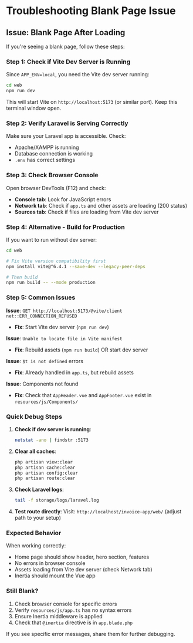 # Troubleshooting Blank Page Issue

## Issue: Blank Page After Loading

If you're seeing a blank page, follow these steps:

### Step 1: Check if Vite Dev Server is Running

Since `APP_ENV=local`, you need the Vite dev server running:

```bash
cd web
npm run dev
```

This will start Vite on `http://localhost:5173` (or similar port). Keep this terminal window open.

### Step 2: Verify Laravel is Serving Correctly

Make sure your Laravel app is accessible. Check:
- Apache/XAMPP is running
- Database connection is working
- `.env` has correct settings

### Step 3: Check Browser Console

Open browser DevTools (F12) and check:
- **Console tab**: Look for JavaScript errors
- **Network tab**: Check if `app.ts` and other assets are loading (200 status)
- **Sources tab**: Check if files are loading from Vite dev server

### Step 4: Alternative - Build for Production

If you want to run without dev server:

```bash
cd web

# Fix Vite version compatibility first
npm install vite@^6.4.1 --save-dev --legacy-peer-deps

# Then build
npm run build -- --mode production
```

### Step 5: Common Issues

**Issue**: `GET http://localhost:5173/@vite/client net::ERR_CONNECTION_REFUSED`
- **Fix**: Start Vite dev server (`npm run dev`)

**Issue**: `Unable to locate file in Vite manifest`
- **Fix**: Rebuild assets (`npm run build`) OR start dev server

**Issue**: `$t is not defined` errors
- **Fix**: Already handled in `app.ts`, but rebuild assets

**Issue**: Components not found
- **Fix**: Check that `AppHeader.vue` and `AppFooter.vue` exist in `resources/js/Components/`

### Quick Debug Steps

1. **Check if dev server is running**:
   ```bash
   netstat -ano | findstr :5173
   ```

2. **Clear all caches**:
   ```bash
   php artisan view:clear
   php artisan cache:clear
   php artisan config:clear
   php artisan route:clear
   ```

3. **Check Laravel logs**:
   ```bash
   tail -f storage/logs/laravel.log
   ```

4. **Test route directly**:
   Visit: `http://localhost/invoice-app/web/` (adjust path to your setup)

### Expected Behavior

When working correctly:
- Home page should show header, hero section, features
- No errors in browser console
- Assets loading from Vite dev server (check Network tab)
- Inertia should mount the Vue app

### Still Blank?

1. Check browser console for specific errors
2. Verify `resources/js/app.ts` has no syntax errors
3. Ensure Inertia middleware is applied
4. Check that `@inertia` directive is in `app.blade.php`

If you see specific error messages, share them for further debugging.



